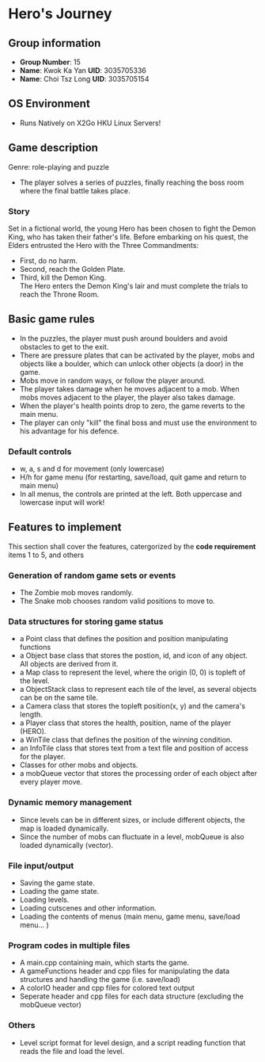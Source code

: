 # Hero's Journey

## Group information
- **Group Number**: 15
- **Name**: Kwok Ka Yan    **UID**: 3035705336
- **Name**: Choi Tsz Long  **UID**: 3035705154
## OS Environment
- Runs Natively on X2Go HKU Linux Servers!
## Game description
Genre: role-playing and puzzle 
- The player solves a series of puzzles, finally reaching the boss room where the final battle takes place. 
### Story
Set in a fictional world, the young Hero has been chosen to fight the Demon King, who has taken their father's life. Before embarking on his quest, the Elders entrusted the Hero with the Three Commandments:
- First, do no harm.
- Second, reach the Golden Plate.
- Third, kill the Demon King.\
The Hero enters the Demon King's lair and must complete the trials to reach the Throne Room.
## Basic game rules
- In the puzzles, the player must push around boulders and avoid obstacles to get to the exit. 
- There are pressure plates that can be activated by the player, mobs and objects like a boulder, which can unlock other objects (a door) in the game.
- Mobs move in random ways, or follow the player around.
- The player takes damage when he moves adjacent to a mob. When mobs moves adjacent to the player, the player also takes damage.
- When the player's health points drop to zero, the game reverts to the main menu. 
- The player can only "kill" the final boss and must use the environment to his advantage for his defence.
### Default controls
- w, a, s and d for movement (only lowercase)
- H/h for game menu (for restarting, save/load, quit game and return to main menu)
- In all menus, the controls are printed at the left. Both uppercase and lowercase input will work!
## Features to implement
This section shall cover the features, catergorized by the **code requirement** items 1 to 5, and others
### Generation of random game sets or events
- The Zombie mob moves randomly.
- The Snake mob chooses random valid positions to move to.
### Data structures for storing game status
- a Point class that defines the position and position manipulating functions
- a Object base class that stores the postion, id, and icon of any object. All objects are derived from it.
- a Map class to represent the level, where the origin (0, 0) is topleft of the level.
- a ObjectStack class to represent each tile of the level, as several objects can be on the same tile.
- a Camera class that stores the topleft position(x, y) and the camera's length.
- a Player class that stores the health, position, name of the player (HERO).
- a WinTile class that defines the position of the winning condition.
- an InfoTile class that stores text from a text file and position of access for the player.
- Classes for other mobs and objects.
- a mobQueue vector that stores the processing order of each object after every player move.
### Dynamic memory management
- Since levels can be in different sizes, or include different objects, the map is loaded dynamically.
- Since the number of mobs can fluctuate in a level, mobQueue is also loaded dynamically (vector).
### File input/output
- Saving the game state.
- Loading the game state.
- Loading levels.
- Loading cutscenes and other information.
- Loading the contents of menus (main menu, game menu, save/load menu... )
### Program codes in multiple files
- A main.cpp containing main, which starts the game.
- A gameFunctions header and cpp files for manipulating the data structures and handling the game (i.e. save/load)
- A colorIO header and cpp files for colored text output
- Seperate header and cpp files for each data structure (excluding the mobQueue vector)
### Others
- Level script format for level design, and a script reading function that reads the file and load the level.
